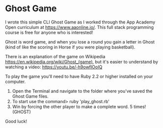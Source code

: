 # Ghost Game

I wrote this simple CLI Ghost Game as I worked through the App Academy Open curriculum at https://www.aaonline.io/. This full stack programming course is free for anyone who is interested!

Ghost is word game, and when you lose a round you gain a letter in Ghost (kind of like the scoring in Horse if you were playing basketball). 

There is an explanation of the game on Wikipedia https://en.wikipedia.org/wiki/Ghost_(game), but it's easier to understand by watching a video: https://youtu.be/-h9owfIOoIQ

To play the game you'll need to have Ruby 2.2 or higher installed on your computer.

1. Open the Terminal and navigate to the folder where you've saved the Ghost Game files.
2. To start use the command> ruby 'play_ghost.rb'
3. Win by forcing the other player to make a complete word. 5 times! (GHOST)

Good luck!
